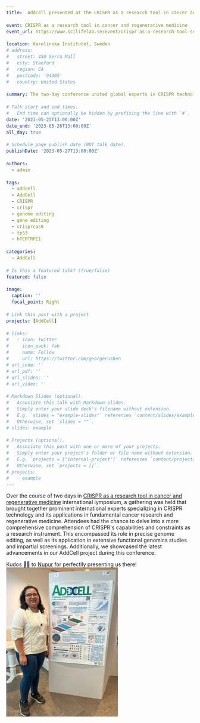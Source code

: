```yaml
---
title:  AddCell presented at the CRISPR as a research tool in cancer and regenerative medicine.

event: CRISPR as a research tool in cancer and regenerative medicine
event_url: https://www.scilifelab.se/event/crispr-as-a-research-tool-scilifelab-international-symposium/

location: Karolinska Institutet, Sweden
# address:
#   street: 450 Serra Mall
#   city: Stanford
#   region: CA
#   postcode: '94305'
#   country: United States

summary: The two-day conference united global experts in CRISPR technology, focusing on its applications in cancer research and regenerative medicine.

# Talk start and end times.
#   End time can optionally be hidden by prefixing the line with `#`.
date: '2023-05-25T13:00:00Z'
date_end: '2023-05-26T13:00:00Z'
all_day: true

# Schedule page publish date (NOT talk date).
publishDate: '2023-05-27T13:00:00Z'

authors:
  - admin

tags:
  - addcell
  - AddCell
  - CRISPR
  - crispr
  - genome editing
  - gene editing
  - crisprcas9
  - tp53
  - hTERTRPE1

categories:
  - AddCell

# Is this a featured talk? (true/false)
featured: false

image:
  caption: ''
  focal_point: Right

# Link this post with a project
projects: [AddCell]

# links:
#   - icon: twitter
#     icon_pack: fab
#     name: Follow
#     url: https://twitter.com/georgecushen
# url_code: ''
# url_pdf: ''
# url_slides: ''
# url_video: ''

# Markdown Slides (optional).
#   Associate this talk with Markdown slides.
#   Simply enter your slide deck's filename without extension.
#   E.g. `slides = "example-slides"` references `content/slides/example-slides.md`.
#   Otherwise, set `slides = ""`.
# slides: example

# Projects (optional).
#   Associate this post with one or more of your projects.
#   Simply enter your project's folder or file name without extension.
#   E.g. `projects = ["internal-project"]` references `content/project/deep-learning/index.md`.
#   Otherwise, set `projects = []`.
# projects:
#   - example
---
```


<!-- {{% callout note %}}
Click on the **Slides** button above to view the built-in slides feature.
{{% /callout %}}

Slides can be added in a few ways:

- **Create** slides using Hugo Blox Builder's [_Slides_](https://docs.hugoblox.com/reference/content-types/) feature and link using `slides` parameter in the front matter of the talk file
- **Upload** an existing slide deck to `static/` and link using `url_slides` parameter in the front matter of the talk file
- **Embed** your slides (e.g. Google Slides) or presentation video on this page using [shortcodes](https://docs.hugoblox.com/reference/markdown/).

Further event details, including [page elements](https://docs.hugoblox.com/reference/markdown/) such as image galleries, can be added to the body of this page. -->

Over the course of two days in [CRISPR as a research tool in cancer and regenerative medicine](https://www.scilifelab.se/event/crispr-as-a-research-tool-scilifelab-international-symposium/) international iymposium, a gathering was held that brought together prominent international experts specializing in CRISPR technology and its applications in fundamental cancer research and regenerative medicine. Attendees had the chance to delve into a more comprehensive comprehension of CRISPR's capabilities and constraints as a research instrument. This encompassed its role in precise genome editing, as well as its application in extensive functional genomics studies and impartial screenings. Additionally, we showcased the latest advancements in our AddCell project during this conference.

Kudos 👏🏻 to [Nupur](https://www.linkedin.com/in/nupur-kumar-32579539/) for perfectlly presenting us there!
![jpg](nupur.jpg)